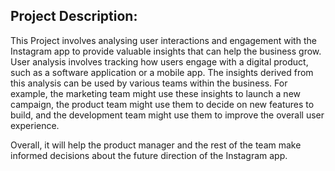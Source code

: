  **Project Description:**
---

This Project involves analysing user interactions and engagement with the Instagram app to provide valuable insights that can help the business grow. User analysis involves tracking how users engage with a digital product, such as a software application or a mobile app. The insights derived from this analysis can be used by various teams within the business. For example, the marketing team might use these insights to launch a new campaign, the product team might use them to decide on new features to build, and the development team might use them to improve the overall user experience.

Overall, it will help the product manager and the rest of the team make informed decisions about the future direction of the Instagram app.

